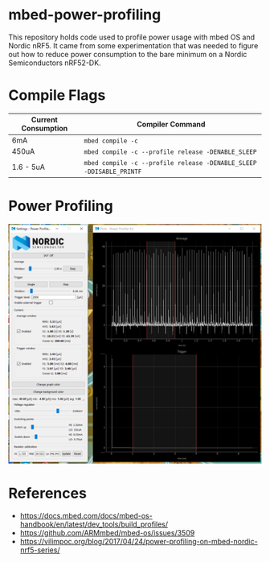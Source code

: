 # mbed-power-profiling
This repository holds code used to profile power usage with mbed OS and Nordic nRF5. It came from some experimentation that was needed to figure out how to reduce power consumption to the bare minimum on a Nordic Semiconductors nRF52-DK.

# Compile Flags

| Current Consumption | Compiler Command |
| --- | --- |
| 6mA | `mbed compile -c` |
| 450uA | `mbed compile -c --profile release -DENABLE_SLEEP` |
| 1.6 - 5uA | `mbed compile -c --profile release -DENABLE_SLEEP -DDISABLE_PRINTF` |

# Power Profiling

![1.6uA consumption](lowest-power.png)

# References

* https://docs.mbed.com/docs/mbed-os-handbook/en/latest/dev_tools/build_profiles/
* https://github.com/ARMmbed/mbed-os/issues/3509
* https://vilimpoc.org/blog/2017/04/24/power-profiling-on-mbed-nordic-nrf5-series/
